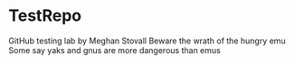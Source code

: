 # TestRepo
GitHub testing lab by Meghan Stovall
Beware the wrath of the hungry emu
Some say yaks and gnus are more dangerous than emus 
